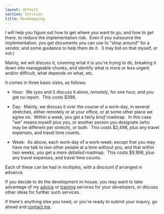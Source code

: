 ```yaml
---
layout: default
section: Services
title: Roadmapping
---
```


I will help you figure out
how to get where you want to go,
and how to get there,
to reduce the implementation risk.&nbsp;
Even if you outsource the implementation,
you get documents you can use to
"shop around" for a vendor,
and some guidance to help them do it.&nbsp;
(I may bid on that myself, or not.)

Mainly, we will discuss it, covering what it is you're trying to do,
breaking it down into manageable chunks,
and identify what is more or less urgent and/or difficult,
what depends on what, etc.

It comes in three basic sizes,
as follows:

- Hour:&nbsp;
  We (you and I) discuss it alone,
  _remotely_,
  for one hour,
  and you get no report.&nbsp;
  This costs $398.

- Day:&nbsp;
  Mainly, we discuss it
  over the course of a work-day,
  in several stretches,
  either remotely or at your office,
  or at some other place we agree on.&nbsp;
  Within a week,
  you get a fairly _brief_ roadmap.&nbsp;
  In this case "we" means
  myself plus you,
  _or_ another person you designate
  (who may be different per stretch),
  or both.&nbsp;
  This costs $2,498,
  plus any travel expenses,
  and travel time counts.

- Week:&nbsp;
  As above,
  each work-day of a work-week,
  except that you may have me talk to
  _two_ other people at a time without you,
  and that
  within _two_ weeks, you get a _more detailed_ roadmap.&nbsp;
  This costs $9,998,
  plus any travel expenses,
  and travel time counts.

Each of these can be had in multiples,
with a discount
_if_ arranged in advance.

If you decide to do the development in-house,
you may want to take advantage of my
[advice](advice) or [training](training) services for your developers,
or discuss other ideas for further such services.

If there's anything else you need,
or you're ready to submit your inquiry,
go ahead and
[contact me](contact).
